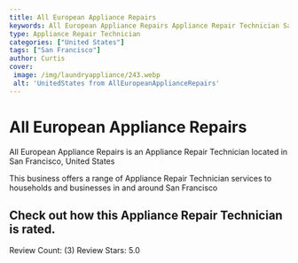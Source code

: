 ```yaml
---
title: All European Appliance Repairs
keywords: All European Appliance Repairs Appliance Repair Technician San Francisco United States 
type: Appliance Repair Technician 
categories: ["United States"]
tags: ["San Francisco"]
author: Curtis
cover:
 image: /img/laundryappliance/243.webp
 alt: 'UnitedStates from AllEuropeanApplianceRepairs'
---
```


# All European Appliance Repairs
All European Appliance Repairs is an Appliance Repair Technician located in San Francisco, United States

This business offers a range of Appliance Repair Technician services to households and businesses in and around San Francisco

## Check out how this Appliance Repair Technician is rated.
Review Count: (3)
Review Stars: 5.0
